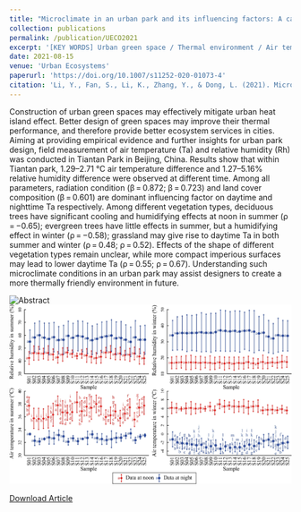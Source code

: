 ```yaml
---
title: "Microclimate in an urban park and its influencing factors: A case study of Tiantan Park in Beijing, China"
collection: publications
permalink: /publication/UECO2021
excerpt: '[KEY WORDS] Urban green space / Thermal environment / Air temperature / Relative humidity / The Temple of heaven'
date: 2021-08-15
venue: 'Urban Ecosystems'
paperurl: 'https://doi.org/10.1007/s11252-020-01073-4'
citation: 'Li, Y., Fan, S., Li, K., Zhang, Y., & Dong, L. (2021). Microclimate in an urban park and its influencing factors: A case study of Tiantan Park in Beijing, China. Urban Ecosystems, 24(4), 767–778.'
---
```

Construction of urban green spaces may effectively mitigate urban heat island effect. Better design of green spaces may improve their thermal performance, and therefore provide better ecosystem services in cities. Aiming at providing empirical evidence and further insights for urban park design, field measurement of air temperature (Ta) and relative humidity (Rh) was conducted in Tiantan Park in Beijing, China. Results show that within Tiantan park, 1.29–2.71 °C air temperature difference and 1.27–5.16% relative humidity difference were observed at different time. Among all parameters, radiation condition (β = 0.872; β = 0.723) and land cover composition (β = 0.601) are dominant influencing factor on daytime and nighttime Ta respectively. Among different vegetation types, deciduous trees have significant cooling and humidifying effects at noon in summer (ρ = −0.65); evergreen trees have little effects in summer, but a humidifying effect in winter (ρ = −0.58); grassland may give rise to daytime Ta in both summer and winter (ρ = 0.48; ρ = 0.52). Effects of the shape of different vegetation types remain unclear, while more compact imperious surfaces may lead to lower daytime Ta (ρ = 0.55; ρ = 0.67). Understanding such microclimate conditions in an urban park may assist designers to create a more thermally friendly environment in future.

![Abstract](/images/UECO2021.jpg)
![Fig](/images/UECO2021-2.jpg)

[Download Article](http://yilun595.github.io/files/UECO2021.pdf)


